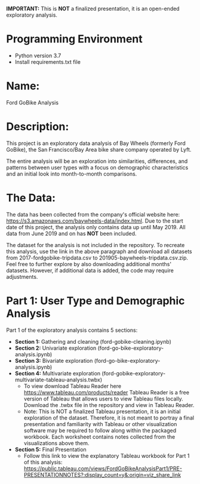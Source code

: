 **IMPORTANT:** This is **NOT** a finalized presentation, it is an open-ended exploratory analysis.

# Programming Environment
- Python version 3.7
- Install requirements.txt file


# Name:

Ford GoBike Analysis


# Description:

This project is an exploratory data analysis of Bay Wheels (formerly Ford GoBike), the San Francisco/Bay Area bike share company operated by Lyft.

The entire analysis will be an exploration into similarities, differences, and patterns between user types with a focus on demographic characteristics and an initial look into month-to-month comparisons.


# The Data:

The data has been collected from the company's official website here: https://s3.amazonaws.com/baywheels-data/index.html. Due to the start date of this project, the analysis only contains data up until May 2019. All data from June 2019 and on has **NOT** been included.

The dataset for the analysis is not included in the repository. To recreate this analysis, use the link in the above paragraph and download all datasets from 2017-fordgobike-tripdata.csv to 201905-baywheels-tripdata.csv.zip. Feel free to further explore by also downloading additional months' datasets. However, if additional data is added, the code may require adjustments.

# Part 1: User Type and Demographic Analysis

Part 1 of the exploratory analysis contains 5 sections:
- **Section 1:** Gathering and cleaning (ford-gobike-cleaning.ipynb)
- **Section 2:** Univariate exploration (ford-go-bike-exploratory-analysis.ipynb)
- **Section 3:** Bivariate exploration (ford-go-bike-exploratory-analysis.ipynb)
- **Section 4:** Multivariate exploration (ford-gobike-exploratory-multivariate-tableau-analysis.twbx)
    - To view download Tableau Reader here https://www.tableau.com/products/reader Tableau Reader is a free version of Tableau that allows users to view Tableau files locally. Download the .twbx file in the repository and view in Tableau Reader.
    - Note: This is NOT a finalized Tableau presentation, it is an initial exploration of the dataset. Therefore, it is not meant to portray a final presentation and familiarity with Tableau or other visualization software may be required to follow along within the packaged workbook. Each worksheet contains notes collected from the visualizations above them.
- **Section 5:** Final Presentation
    - Follow this link to view the explanatory Tableau workbook for Part 1 of this analysis: https://public.tableau.com/views/FordGoBikeAnalysisPart1/PRE-PRESENTATIONNOTES?:display_count=y&:origin=viz_share_link
